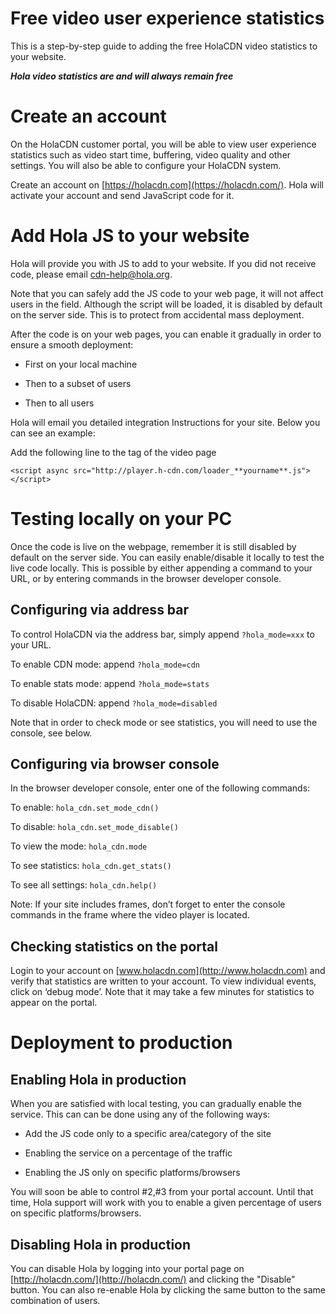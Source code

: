 # Free video user experience statistics

This is a step-by-step guide to adding the free HolaCDN video statistics to your website.

**_Hola video statistics are and will always remain free_**

# Create an account

On the HolaCDN customer portal, you will be able to view user experience statistics such as video start time, buffering, video quality and other settings. You will also be able to configure your HolaCDN system.

Create an account on [https://holacdn.com](https://holacdn.com/). Hola will activate your account and send JavaScript code for it.

# Add Hola JS to your website

Hola will provide you with JS to add to your website. If you did not receive code, please email [cdn-help@hola.org](mailto:cdn-help@hola.org).

Note that you can safely add the JS code to your web page, it will not affect users in the field. Although the script will be loaded, it is disabled by default on the server side. This is to protect from accidental mass deployment.

After the code is on your web pages, you can enable it gradually in order to ensure a smooth deployment:

* First on your local machine

* Then to a subset of users

* Then to all users

Hola will email you detailed integration Instructions for your site. Below you can see an example:

Add the following line to the <head> tag of the video page

```<script async src="http://player.h-cdn.com/loader_**yourname**.js"></script>```

# Testing locally on your PC

Once the code is live on the webpage, remember it is still disabled by default on the server side. You can easily enable/disable it locally to test the live code locally. This is possible by either appending a command to your URL, or by entering commands in the browser developer console. 

## Configuring via address bar

To control HolaCDN via the address bar, simply append ```?hola_mode=xxx``` to your URL.

To enable CDN mode:	append ```?hola_mode=cdn```

To enable stats mode: 	append ```?hola_mode=stats```

To disable HolaCDN:	append ```?hola_mode=disabled```

Note that in order to check mode or see statistics, you will need to use the console, see below. 

## Configuring via browser console

In the browser developer console, enter one of the following commands:

To enable: 		```hola_cdn.set_mode_cdn()```

To disable:		```hola_cdn.set_mode_disable()```

To view the mode: 	```hola_cdn.mode```

To see statistics: 	```hola_cdn.get_stats()```

To see all settings:	```hola_cdn.help()```

Note: If your site includes frames, don’t forget to enter the console commands in the frame where the video player is located.

## Checking statistics on the portal

Login to your account on [www.holacdn.com](http://www.holacdn.com) and verify that statistics are written to your account. To view individual events, click on ‘debug mode’. Note that it may take a few minutes for statistics to appear on the portal.

# Deployment to production

## Enabling Hola in production

When you are satisfied with local testing, you can gradually enable the service. This can can be done using any of the following ways:

- Add the JS code only to a specific area/category of the site

- Enabling the service on a percentage of the traffic

- Enabling the JS only on specific platforms/browsers

You will soon be able to control #2,#3 from your portal account. Until that time, Hola support will work with you to enable a given percentage of users on specific platforms/browsers.

## Disabling Hola in production

You can disable Hola by logging into your portal page on [http://holacdn.com/](http://holacdn.com/) and clicking the "Disable" button. You can also re-enable Hola by clicking the same button to the same combination of users.
